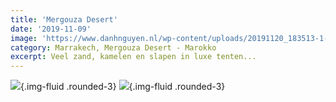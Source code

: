 ```yaml
---
title: 'Mergouza Desert'
date: '2019-11-09'
image: 'https://www.danhnguyen.nl/wp-content/uploads/20191120_183513-1-scaled.jpg'
category: Marrakech, Mergouza Desert - Marokko
excerpt: Veel zand, kamelen en slapen in luxe tenten...
---
```


![](https://www.danhnguyen.nl/wp-content/uploads/20191120_183513-1-scaled.jpg){.img-fluid .rounded-3}
![](https://www.danhnguyen.nl/wp-content/uploads/Screenshot_2020-05-25_at_16.39.36.b15dca4.edc09dde7067f649625bc3bb960449e3-1.png){.img-fluid .rounded-3}
